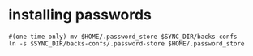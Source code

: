 
# installing passwords

    #(one time only) mv $HOME/.password_store $SYNC_DIR/backs-confs
    ln -s $SYNC_DIR/backs-confs/.password-store $HOME/.password_store
